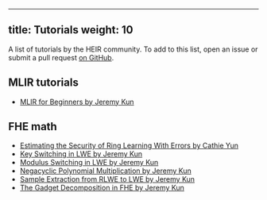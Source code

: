 <!-- mdformat off(yaml frontmatter) -->
---
title: Tutorials
weight: 10
---
<!-- mdformat on -->

A list of tutorials by the HEIR community. To add to this list, open an issue or
submit a pull request
[on GitHub](https://github.com/google/heir/blob/main/docs/content/en/docs/tutorials.md).

## MLIR tutorials

-   [MLIR for Beginners by Jeremy Kun](https://github.com/j2kun/mlir-tutorial/)

## FHE math

-   [Estimating the Security of Ring Learning With Errors by Cathie Yun](https://jeremykun.com/2022/12/28/estimating-the-security-of-ring-learning-with-errors-rlwe/)
-   [Key Switching in LWE by Jeremy Kun](https://jeremykun.com/2022/08/29/key-switching-in-lwe/)
-   [Modulus Switching in LWE by Jeremy Kun](https://jeremykun.com/2022/07/16/modulus-switching-in-lwe/)
-   [Negacyclic Polynomial Multiplication by Jeremy Kun](https://jeremykun.com/2022/12/09/negacyclic-polynomial-multiplication/)
-   [Sample Extraction from RLWE to LWE by Jeremy Kun](https://jeremykun.com/2023/02/27/sample-extraction-from-rlwe-to-lwe/)
-   [The Gadget Decomposition in FHE by Jeremy Kun](https://jeremykun.com/2021/12/11/the-gadget-decomposition-in-fhe/)
